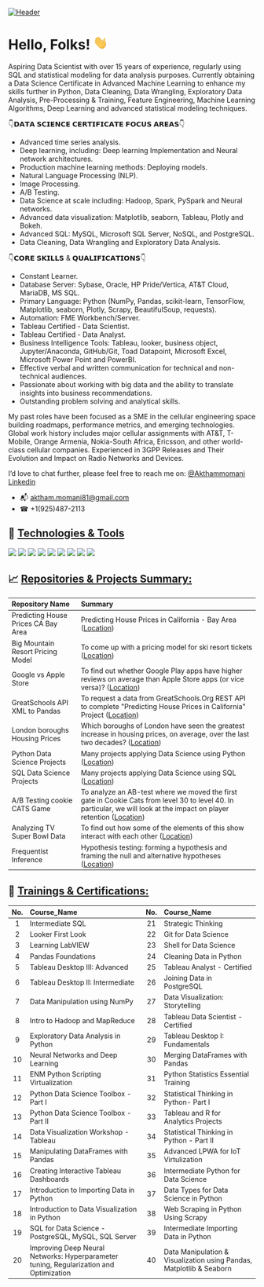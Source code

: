 
[![Header](https://user-images.githubusercontent.com/67468718/103374869-7cd35180-4a8d-11eb-8235-db9ad21d8f9b.JPG "Header")](https://linkedin.com/in/akthammomani/)

# Hello, Folks! <img src="https://raw.githubusercontent.com/akthammomani/akthammomani/master/wave.gif" width="30px">



Aspiring Data Scientist with over 15 years of experience, regularly using SQL and statistical modeling for data analysis purposes. Currently obtaining a Data Science Certificate in Advanced Machine Learning to enhance my skills further in Python, Data Cleaning, Data Wrangling, Exploratory Data Analysis, Pre-Processing & Training, Feature Engineering, Machine Learning Algorithms, Deep Learning and advanced statistical modeling techniques.

👇𝗗𝗔𝗧𝗔 𝗦𝗖𝗜𝗘𝗡𝗖𝗘 𝗖𝗘𝗥𝗧𝗜𝗙𝗜𝗖𝗔𝗧𝗘 𝗙𝗢𝗖𝗨𝗦 𝗔𝗥𝗘𝗔𝗦👇

   * Advanced time series analysis.
   * Deep learning, including: Deep learning Implementation and Neural network architectures.
   * Production machine learning methods: Deploying models.
   * Natural Language Processing (NLP).
   * Image Processing.
   * A/B Testing.
   * Data Science at scale including: Hadoop, Spark, PySpark and Neural networks.
   * Advanced data visualization: Matplotlib, seaborn, Tableau, Plotly and Bokeh.
   * Advanced SQL: MySQL, Microsoft SQL Server, NoSQL, and PostgreSQL.
   * Data Cleaning, Data Wrangling and Exploratory Data Analysis.

👇𝗖𝗢𝗥𝗘 𝗦𝗞𝗜𝗟𝗟𝗦 & 𝗤𝗨𝗔𝗟𝗜𝗙𝗜𝗖𝗔𝗧𝗜𝗢𝗡𝗦👇

  * Constant Learner.
  * Database Server: Sybase, Oracle, HP Pride/Vertica, AT&T Cloud, MariaDB, MS SQL.
  * Primary Language: Python (NumPy, Pandas, scikit-learn, TensorFlow, Matplotlib, seaborn, Plotly, Scrapy, BeautifulSoup, requests).
  * Automation: FME Workbench/Server.
  * Tableau Certified - Data Scientist.
  * Tableau Certified - Data Analyst.
  * Business Intelligence Tools: Tableau, looker, business object, Jupyter/Anaconda, GitHub/Git, Toad Datapoint, Microsoft Excel, Microsoft Power Point and PowerBI.
  * Effective verbal and written communication for technical and non-technical audiences.
  * Passionate about working with big data and the ability to translate insights into business recommendations.
  * Outstanding problem solving and analytical skills.

My past roles have been focused as a SME in the cellular engineering space building roadmaps, performance metrics, and emerging technologies. Global work history includes major cellular assignments with AT&T, T-Mobile, Orange Armenia, Nokia-South Africa, Ericsson, and other world-class cellular companies. Experienced in 3GPP Releases and Their Evolution and Impact on Radio Networks and Devices.


I’d love to chat further, please feel free to reach me on: <a href="https://linkedin.com/in/akthammomani">@Akthammomani Linkedin</a> 
* 📬 aktham.momani81@gmail.com
* ☎  +1(925)487-2113

## 🔨 <ins> Technologies & Tools<ins> 

![](https://img.shields.io/badge/Code-Python-informational?style=flat&logo=python&logoColor=white&color=2bbc8a)
![](https://img.shields.io/badge/Tools-PostgreSQL-informational?style=flat&logo=postgresql&logoColor=white&color=2bbc8a)
![](https://img.shields.io/badge/Tools-NoSQL-informational?style=flat&logo=nosql&logoColor=white&color=2bbc8a)
![](https://img.shields.io/badge/Tools-MySQL-informational?style=flat&logo=mysql&logoColor=white&color=2bbc8a)
![](https://img.shields.io/badge/Tools-MicrosoftSQLserver-informational?style=flat&logo=MicrosoftSQLserver&logoColor=white&color=2bbc8a)
![](https://img.shields.io/badge/Tools-Tableau-informational?style=flat&logo=tableau&logoColor=white&color=2bbc8a)
![](https://img.shields.io/badge/Tools-Jupyter-informational?style=flat&logo=jupyter&logoColor=white&color=2bbc8a)
![](https://img.shields.io/badge/OS-Linux-informational?style=flat&logo=linux&logoColor=white&color=2bbc8a)
![](https://img.shields.io/badge/Shell-Bash-informational?style=flat&logo=gnu-bash&logoColor=white&color=2bbc8a)

## 📈 <ins> Repositories & Projects Summary:<ins> 

| Repository Name  | Summary |
| :--- |:--- | 
| Predicting House Prices CA Bay Area |Predicting House Prices in California - Bay Area ([Location](https://github.com/akthammomani/Predicting-House-Prices-CA-Bay-Area))|
| Big Mountain Resort Pricing Model | To come up with a pricing model for ski resort tickets ([Location](https://github.com/akthammomani/Big-Mountain-Resort-Pricing-Model)) |
| Google vs Apple Store |  To find out whether Google Play apps have higher reviews on average than Apple Store apps (or vice versa)? ([Location](https://github.com/akthammomani/Google-vs-Apple-Store))|
|GreatSchools API XML to Pandas | To request a data from GreatSchools.Org REST API to complete "Predicting House Prices in California" Project ([Location](https://github.com/akthammomani/GreatSchools-API-XML-Pandas))|
| London boroughs Housing Prices | Which boroughs of London have seen the greatest increase in housing prices, on average, over the last two decades? ([Location](https://github.com/akthammomani/London-boroughs-Housing-Prices))|
| Python Data Science Projects | Many projects applying Data Science using Python ([Location](https://github.com/akthammomani/Python-Data-Science-Projects)) |
| SQL Data Science Projects |Many projects applying Data Science using SQL ([Location](https://github.com/akthammomani/SQL-Data-Science-Projects))|
| A/B Testing cookie CATS Game | To analyze an AB-test where we moved the first gate in Cookie Cats from level 30 to level 40. In particular, we will look at the impact on player retention ([Location](https://github.com/akthammomani/AB-Testing-cookie-CATS)) |
| Analyzing TV Super Bowl Data | To find out how some of the elements of this show interact with each other ([Location](https://github.com/akthammomani/Analyzing-TV-Super-Bowl-Data)) |
| Frequentist Inference | Hypothesis testing: forming a hypothesis and framing the null and alternative hypotheses ([Location](https://github.com/akthammomani/Frequentist-Inference))|

## 🎯 <ins> Trainings & Certifications:<ins> 

| No. | Course_Name  |  No. | Course_Name  | 
|:---: |:--- |:---: |:--- |
|1|Intermediate SQL|21|Strategic Thinking|
|2|Looker First Look|22|Git for Data Science|
|3|Learning LabVIEW|23|Shell for Data Science|
|4|Pandas Foundations|24|Cleaning Data in Python|
|5|Tableau Desktop III: Advanced|25|Tableau Analyst - Certified|
|6|Tableau Desktop II: Intermediate|26|Joining Data in PostgreSQL|
|7|Data Manipulation using NumPy|27|Data Visualization: Storytelling|
|8|Intro to Hadoop and MapReduce|28|Tableau Data Scientist - Certified|
|9|Exploratory Data Analysis in Python|29|Tableau Desktop I: Fundamentals|
|10|Neural Networks and Deep Learning|30|Merging DataFrames with Pandas|
|11|ENM Python Scripting Virtualization|31|Python Statistics Essential Training|
|12|Python Data Science Toolbox - Part I|32|Statistical Thinking in Python- Part I|
|13|Python Data Science Toolbox - Part II|33|Tableau and R for Analytics Projects|
|14|Data Visualization Workshop - Tableau|34|Statistical Thinking in Python - Part II|
|15|Manipulating DataFrames with Pandas|35|Advanced LPWA for IoT Virtulization|
|16|Creating Interactive Tableau Dashboards|36|Intermediate Python for Data Science|
|17|Introduction to Importing Data in Python|37|Data Types for Data Science in Python|
|18|Introduction to Data Visualization in Python|38|Web Scraping in Python Using Scrapy|
|19|SQL for Data Science - PostgreSQL, MySQL, SQL Server|39|Intermediate Importing Data in Python|
|20|Improving Deep Neural Networks: Hyperparameter tuning, Regularization and Optimization|40| Data Manipulation & Visualization using Pandas, Matplotlib & Seaborn|










